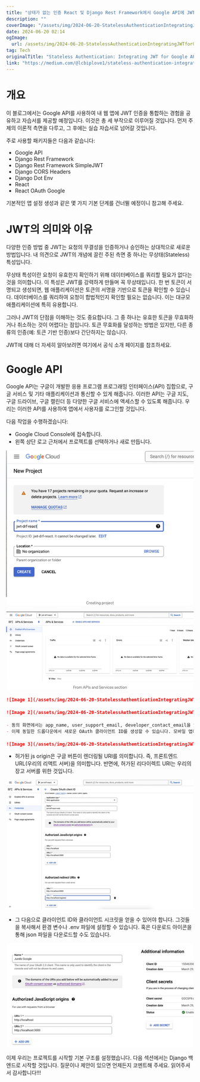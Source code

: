```yaml
---
title: "상태가 없는 인증 React 및 Django Rest Framework에서 Google API에 JWT 통합하기 파트  1"
description: ""
coverImage: "/assets/img/2024-06-20-StatelessAuthenticationIntegratingJWTforGoogleAPIinReactandDjangoRestFrameworkPart1_0.png"
date: 2024-06-20 02:14
ogImage: 
  url: /assets/img/2024-06-20-StatelessAuthenticationIntegratingJWTforGoogleAPIinReactandDjangoRestFrameworkPart1_0.png
tag: Tech
originalTitle: "Stateless Authentication: Integrating JWT for Google API in React and Django Rest Framework (Part — 1)"
link: "https://medium.com/@lcbiplove1/stateless-authentication-integrating-jwt-for-google-api-in-react-and-django-rest-framework-part-6aab7f47a190"
---
```



# 개요

이 블로그에서는 Google API를 사용하여 내 웹 앱에 JWT 인증을 통합하는 경험을 공유하고 자습서를 제공할 예정입니다. 이것은 총 세 부작으로 이루어질 것입니다. 먼저 주제의 이론적 측면을 다루고, 그 후에는 실습 자습서로 넘어갈 것입니다.

주로 사용할 패키지들은 다음과 같습니다:

- Google API
- Django Rest Framework
- Django Rest Framework SimpleJWT
- Django CORS Headers
- Django Dot Env
- React
- React OAuth Google

<div class="content-ad"></div>

기본적인 앱 설정 생성과 같은 몇 가지 기본 단계를 건너뛸 예정이니 참고해 주세요.

# JWT의 의미와 이유

다양한 인증 방법 중 JWT는 요청의 무결성을 인증하거나 승인하는 상대적으로 새로운 방법입니다. 내 의견으로 JWT의 개념에 끌린 주된 측면 중 하나는 무상태(Stateless) 특성입니다.

무상태 특성이란 요청이 유효한지 확인하기 위해 데이터베이스를 쿼리할 필요가 없다는 것을 의미합니다. 이 특성은 JWT를 강력하게 만들며 꼭 무상태입니다. 한 번 토큰이 서명되고 생성되면, 웹 애플리케이션은 토큰의 서명을 기반으로 토큰을 확인할 수 있습니다. 데이터베이스를 쿼리하여 요청이 합법적인지 확인할 필요는 없습니다. 이는 대규모 애플리케이션에 특히 유용합니다.

<div class="content-ad"></div>

그러나 JWT의 단점을 이해하는 것도 중요합니다. 그 중 하나는 유효한 토큰을 무효화하거나 취소하는 것이 어렵다는 점입니다. 토큰 무효화를 달성하는 방법은 있지만, 다른 종류의 인증(예: 토큰 기반 인증)보다 간단하지는 않습니다.

JWT에 대해 더 자세히 알아보려면 여기에서 공식 소개 페이지를 참조하세요.

# Google API

Google API는 구글이 개발한 응용 프로그램 프로그래밍 인터페이스(API) 집합으로, 구글 서비스 및 기타 애플리케이션과 통신할 수 있게 해줍니다. 이러한 API는 구글 지도, 구글 드라이브, 구글 캘린더 등 다양한 구글 서비스에 액세스할 수 있도록 해줍니다. 우리는 이러한 API를 사용하여 앱에서 사용자를 로그인할 것입니다.

<div class="content-ad"></div>

다음 작업을 수행하겠습니다:

- Google Cloud Console에 접속합니다.
- 왼쪽 상단 로고 근처에서 프로젝트를 선택하거나 새로 만듭니다.


![이미지1](/assets/img/2024-06-20-StatelessAuthenticationIntegratingJWTforGoogleAPIinReactandDjangoRestFrameworkPart1_0.png)

![이미지2](/assets/img/2024-06-20-StatelessAuthenticationIntegratingJWTforGoogleAPIinReactandDjangoRestFrameworkPart1_1.png)


<div class="content-ad"></div>

```Markdown
![Image 1](/assets/img/2024-06-20-StatelessAuthenticationIntegratingJWTforGoogleAPIinReactandDjangoRestFrameworkPart1_2.png)

![Image 2](/assets/img/2024-06-20-StatelessAuthenticationIntegratingJWTforGoogleAPIinReactandDjangoRestFrameworkPart1_3.png)

- 동의 화면에서는 app_name, user_support_email, developer_contact_email을 입력할 것입니다. 다른 필드는 로컬 환경에서 비워둘 겁니다. 나중에 필요한 경우 양식을 업데이트할 수도 있습니다. test_email을 위해 몇 개의 이메일을 추가할 수 있습니다. 그 외에는 '다음' 버튼만 눌러 진행하면 됩니다.
- 이제 동일한 드롭다운에서 새로운 OAuth 클라이언트 ID를 생성할 수 있습니다. 모바일 앱이나 태블릿 애플리케이션을 개발 중이라면 다른 플랫폼을 사용할 수 있습니다.

![Image 3](/assets/img/2024-06-20-StatelessAuthenticationIntegratingJWTforGoogleAPIinReactandDjangoRestFrameworkPart1_4.png)
```

<div class="content-ad"></div>

- 허가된 js origin은 구글 버튼이 렌더링될 URI를 의미합니다. 즉, 프론트엔드 URL(우리의 리액트 서버)을 의미합니다. 반면에, 허가된 리다이렉트 URI는 우리의 장고 서버를 위한 것입니다.

![이미지](/assets/img/2024-06-20-StatelessAuthenticationIntegratingJWTforGoogleAPIinReactandDjangoRestFrameworkPart1_5.png)

- 그 다음으로 클라이언트 ID와 클라이언트 시크릿을 얻을 수 있어야 합니다. 그것들을 복사해서 환경 변수나 .env 파일에 설정할 수 있습니다. 혹은 다운로드 아이콘을 통해 json 파일을 다운로드할 수도 있습니다.

![이미지](/assets/img/2024-06-20-StatelessAuthenticationIntegratingJWTforGoogleAPIinReactandDjangoRestFrameworkPart1_6.png)

<div class="content-ad"></div>

이제 우리는 프로젝트를 시작할 기본 구조를 설정했습니다. 다음 섹션에서는 Django 백엔드로 시작할 것입니다. 질문이나 제안이 있으면 언제든지 코멘트해 주세요. 읽어주셔서 감사합니다!!!